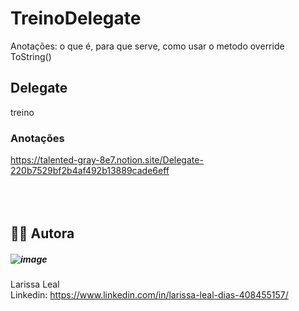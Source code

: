 # TreinoDelegate
Anotações: o que é, para que serve, como usar o metodo override ToString()

## Delegate
treino
<br>
### Anotações
https://talented-gray-8e7.notion.site/Delegate-220b7529bf2b4af492b13889cade6eff
<br><br><br><br>
## 👩‍💻 Autora
##### ![image](https://user-images.githubusercontent.com/108475403/207887950-ba78da66-243e-494a-bd19-68c6bd776e2f.png)


Larissa Leal 
<br>
Linkedin: https://www.linkedin.com/in/larissa-leal-dias-408455157/
